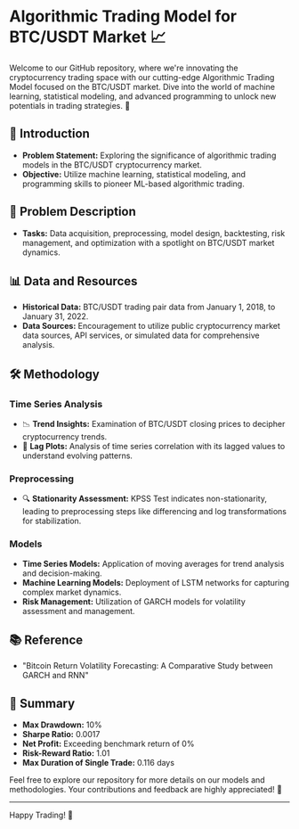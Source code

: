 # Algorithmic Trading Model for BTC/USDT Market 📈

Welcome to our GitHub repository, where we're innovating the cryptocurrency trading space with our cutting-edge Algorithmic Trading Model focused on the BTC/USDT market. Dive into the world of machine learning, statistical modeling, and advanced programming to unlock new potentials in trading strategies. 🚀

## 📘 Introduction

- **Problem Statement:** Exploring the significance of algorithmic trading models in the BTC/USDT cryptocurrency market.
- **Objective:** Utilize machine learning, statistical modeling, and programming skills to pioneer ML-based algorithmic trading.

## 📝 Problem Description

- **Tasks:** Data acquisition, preprocessing, model design, backtesting, risk management, and optimization with a spotlight on BTC/USDT market dynamics.

## 📊 Data and Resources

- **Historical Data:** BTC/USDT trading pair data from January 1, 2018, to January 31, 2022.
- **Data Sources:** Encouragement to utilize public cryptocurrency market data sources, API services, or simulated data for comprehensive analysis.

## 🛠 Methodology

### Time Series Analysis

- 📉 **Trend Insights:** Examination of BTC/USDT closing prices to decipher cryptocurrency trends.
- 🔄 **Lag Plots:** Analysis of time series correlation with its lagged values to understand evolving patterns.

### Preprocessing

- 🔍 **Stationarity Assessment:** KPSS Test indicates non-stationarity, leading to preprocessing steps like differencing and log transformations for stabilization.

### Models

- **Time Series Models:** Application of moving averages for trend analysis and decision-making.
- **Machine Learning Models:** Deployment of LSTM networks for capturing complex market dynamics.
- **Risk Management:** Utilization of GARCH models for volatility assessment and management.

## 📚 Reference

- "Bitcoin Return Volatility Forecasting: A Comparative Study between GARCH and RNN"

## 📝 Summary

- **Max Drawdown:** 10%
- **Sharpe Ratio:** 0.0017
- **Net Profit:** Exceeding benchmark return of 0%
- **Risk-Reward Ratio:** 1.01
- **Max Duration of Single Trade:** 0.116 days

Feel free to explore our repository for more details on our models and methodologies. Your contributions and feedback are highly appreciated! 🌟

---
Happy Trading! 💼
